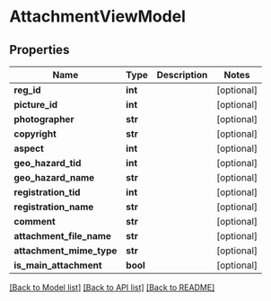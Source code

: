 # AttachmentViewModel

## Properties
Name | Type | Description | Notes
------------ | ------------- | ------------- | -------------
**reg_id** | **int** |  | [optional] 
**picture_id** | **int** |  | [optional] 
**photographer** | **str** |  | [optional] 
**copyright** | **str** |  | [optional] 
**aspect** | **int** |  | [optional] 
**geo_hazard_tid** | **int** |  | [optional] 
**geo_hazard_name** | **str** |  | [optional] 
**registration_tid** | **int** |  | [optional] 
**registration_name** | **str** |  | [optional] 
**comment** | **str** |  | [optional] 
**attachment_file_name** | **str** |  | [optional] 
**attachment_mime_type** | **str** |  | [optional] 
**is_main_attachment** | **bool** |  | [optional] 

[[Back to Model list]](../README.md#documentation-for-models) [[Back to API list]](../README.md#documentation-for-api-endpoints) [[Back to README]](../README.md)

